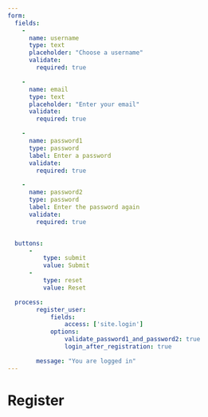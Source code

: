 ```yaml
---
form:
  fields:
    -
      name: username
      type: text
      placeholder: "Choose a username"
      validate:
        required: true

    -
      name: email
      type: text
      placeholder: "Enter your email"
      validate:
        required: true

    -
      name: password1
      type: password
      label: Enter a password
      validate:
        required: true

    -
      name: password2
      type: password
      label: Enter the password again
      validate:
        required: true


  buttons:
      -
          type: submit
          value: Submit
      -
          type: reset
          value: Reset

  process:
        register_user:
            fields:
                access: ['site.login']
            options:
                validate_password1_and_password2: true
                login_after_registration: true

        message: "You are logged in"
---
```


# Register
